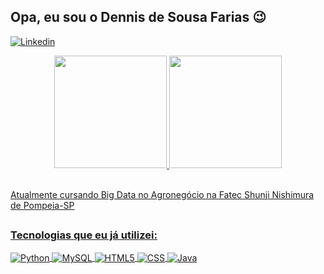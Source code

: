 ## Opa, eu sou o Dennis de Sousa Farias 😉

[![Linkedin](https://img.shields.io/badge/LinkedIn-0077B5?style=for-the-badge&logo=linkedin&logoColor=white)](https://www.linkedin.com/in/dennis-farias-b99904289/)

<div align="center">
  <a href="https://github.com/Dennis-Farias">
  <img height="180em" src="https://github-readme-stats.vercel.app/api?username=Dennis-Farias&show_icons=true&theme=tokyonight&include_all_commits=true&count_private=true"/>
  <img height="180em" src="https://github-readme-stats.vercel.app/api/top-langs/?username=Dennis-Farias&layout=compact&langs_count=7&theme=tokyonight"/>
</div><br/>

Atualmente cursando Big Data no Agronegócio na Fatec Shunji Nishimura de Pompeia-SP

##

### Tecnologias que eu já utilizei:

<div style="display: inline_block">
  <img align="center" alt="Python" src="https://img.shields.io/badge/Python-14354C?style=for-the-badge&logo=python&logoColor=white"/>
  <img align="center" alt="MySQL" src="https://img.shields.io/badge/MySQL-00000F?style=for-the-badge&logo=mysql&logoColor=white"/>
  <img align="center" alt="HTML5" src="https://img.shields.io/badge/HTML5-E34F26?style=for-the-badge&logo=html5&logoColor=white" />
  <img align="center" alt="CSS" src="https://img.shields.io/badge/CSS3-1572B6?style=for-the-badge&logo=css3&logoColor=white" />
  <img align="center" alt="Java" src="https://img.shields.io/badge/Java-0D1117?style=for-the-badge&logo=openjdk&logoColor=white" />
</div><br/>

